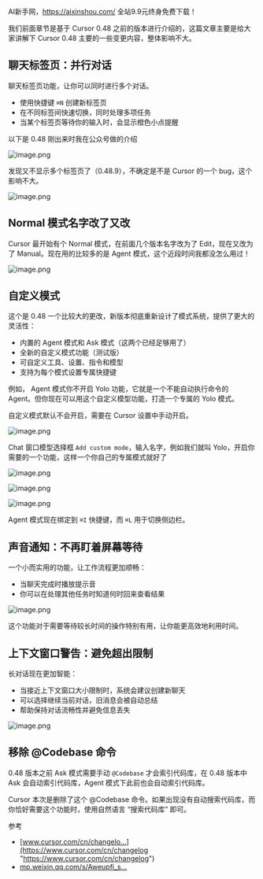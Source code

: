 AI新手网，https://aixinshou.com/  全站9.9元终身免费下载！

我们前面章节是基于 Cursor 0.48 之前的版本进行介绍的，这篇文章主要是给大家讲解下 Cursor 0.48 主要的一些变更内容，整体影响不大。

聊天标签页：并行对话
----------

聊天标签页功能，让你可以同时进行多个对话。

*   使用快捷键 `⌘N` 创建新标签页
*   在不同标签间快速切换，同时处理多项任务
*   当某个标签页等待你的输入时，会显示橙色小点提醒

以下是 0.48 刚出来时我在公众号做的介绍

![image.png](https://p9-juejin.byteimg.com/tos-cn-i-k3u1fbpfcp/6e1f9fb24c8f49dfa8a3b391b121f1e0~tplv-k3u1fbpfcp-jj-mark:1600:0:0:0:q75.jpg#?w=707&h=248&s=27805&e=png&b=191919)

发现又不显示多个标签页了（0.48.9），不确定是不是 Cursor 的一个 bug，这个影响不大。

![image.png](https://p1-juejin.byteimg.com/tos-cn-i-k3u1fbpfcp/1c0e3609558f486e8590099e96957a00~tplv-k3u1fbpfcp-jj-mark:1600:0:0:0:q75.jpg#?w=906&h=237&s=32230&e=png&b=191919)

Normal 模式名字改了又改
---------------

Cursor 最开始有个 Normal 模式，在前面几个版本名字改为了 Edit，现在又改为了 Manual。现在用的比较多的是 Agent 模式，这个近段时间我都没怎么用过！

![image.png](https://p9-juejin.byteimg.com/tos-cn-i-k3u1fbpfcp/7f7380964d7f418e89e4c0978bb7a99f~tplv-k3u1fbpfcp-jj-mark:1600:0:0:0:q75.jpg#?w=637&h=332&s=30360&e=png&b=191919)

自定义模式
-----

这个是 0.48 一个比较大的更改，新版本彻底重新设计了模式系统，提供了更大的灵活性：

*   内置的 Agent 模式和 Ask 模式（这两个已经足够用了）
*   全新的自定义模式功能（测试版）
*   可自定义工具、设置、指令和模型
*   支持为每个模式设置专属快捷键

例如， Agent 模式你不开启 Yolo 功能，它就是一个不能自动执行命令的 Agent。但你现在可以用这个自定义模型功能，打造一个专属的 Yolo 模式。

自定义模式默认不会开启，需要在 Cursor 设置中手动开启。

![image.png](https://p6-juejin.byteimg.com/tos-cn-i-k3u1fbpfcp/8081c151553240cea921867554e33168~tplv-k3u1fbpfcp-jj-mark:1600:0:0:0:q75.jpg#?w=835&h=310&s=33743&e=png&b=1a1a1a)

Chat 窗口模型选择框 `Add custom mode`，输入名字，例如我们就叫 Yolo，开启你需要的一个功能，这样一个你自己的专属模式就好了

![image.png](https://p9-juejin.byteimg.com/tos-cn-i-k3u1fbpfcp/bbb5032d186f4ed2b2183d6dfe9bac1a~tplv-k3u1fbpfcp-jj-mark:1600:0:0:0:q75.jpg#?w=532&h=298&s=25639&e=png&b=191919)

![image.png](https://p3-juejin.byteimg.com/tos-cn-i-k3u1fbpfcp/ec71130bf8d648cca6471d4ad25c601e~tplv-k3u1fbpfcp-jj-mark:1600:0:0:0:q75.jpg#?w=513&h=682&s=54837&e=png&b=191919)

![image.png](https://p6-juejin.byteimg.com/tos-cn-i-k3u1fbpfcp/639f70dcd82d4dee9a21d12fa3f5c54e~tplv-k3u1fbpfcp-jj-mark:1600:0:0:0:q75.jpg#?w=902&h=474&s=47486&e=png&b=171717)

Agent 模式现在绑定到 `⌘I` 快捷键，而 `⌘L` 用于切换侧边栏。

声音通知：不再盯着屏幕等待
-------------

一个小而实用的功能，让工作流程更加顺畅：

*   当聊天完成时播放提示音
*   你可以在处理其他任务时知道何时回来查看结果

![image.png](https://p9-juejin.byteimg.com/tos-cn-i-k3u1fbpfcp/c396bc734bd14df9a8718bc3a976e312~tplv-k3u1fbpfcp-jj-mark:1600:0:0:0:q75.jpg#?w=848&h=259&s=29203&e=png&b=191919)

这个功能对于需要等待较长时间的操作特别有用，让你能更高效地利用时间。

上下文窗口警告：避免超出限制
--------------

长对话现在更加智能：

*   当接近上下文窗口大小限制时，系统会建议创建新聊天
*   可以选择继续当前对话，旧消息会被自动总结
*   帮助保持对话流畅性并避免信息丢失

![image.png](https://p1-juejin.byteimg.com/tos-cn-i-k3u1fbpfcp/9fabbab743f44d46b8d9cf2eba36d070~tplv-k3u1fbpfcp-jj-mark:1600:0:0:0:q75.jpg#?w=1080&h=608&s=119667&e=png&b=1d2228)

移除 @Codebase 命令
---------------

0.48 版本之前 Ask 模式需要手动 `@Codebase` 才会索引代码库，在 0.48 版本中 Ask 会自动索引代码库，Agent 模式下此前也会自动索引代码库。

Cursor 本次是删除了这个 @Codebase 命令。如果出现没有自动搜索代码库，而你恰好需要这个功能时，使用自然语言 “搜索代码库” 即可。

参考

*   [www.cursor.com/cn/changelo…](https://www.cursor.com/cn/changelog "https://www.cursor.com/cn/changelog")
*   [mp.weixin.qq.com/s/Aweupfi\_s…](https://mp.weixin.qq.com/s/Aweupfi_ss1gS2lapD52Vg "https://mp.weixin.qq.com/s/Aweupfi_ss1gS2lapD52Vg")